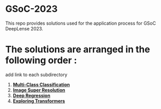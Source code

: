 # __GSoC-2023__

This repo provides solutions used for the application process for GSoC DeepLense 2023. <br>

# __The solutions are arranged in the following order :__ <br>

add link to each subdirectory <br>
1. [**Multi-Class Classification**](https://github.com/AminMohamed-3/GSoC_Tests_2023/tree/master/Common_Test) <br>
2. [**Image Super Resolution**](https://github.com/AminMohamed-3/GSoC_Tests_2023/tree/master/Test_III_Learning_Mass_of_Dark_Matter_Halo) <br>
3. [**Deep Regression**](https://github.com/AminMohamed-3/GSoC_Tests_2023/tree/master/Test_III_Learning_Mass_of_Dark_Matter_Halo) <br>
4. [**Exploring Transformers**](https://github.com/AminMohamed-3/GSoC_Tests_2023/tree/master/Specific_Test_V_Exploring_Transformers)





